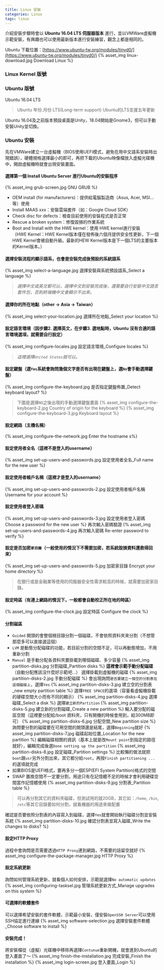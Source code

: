 ```yaml
---
title: Linux 安裝
categories: Linux
tags: linux
---
```

介紹安裝步驟時會以 **Ubuntu 16.04 LTS 伺服器版本** 進行，並以VMWare虛擬機示範安裝，有興趣也可以使用最新版本進行安裝練習，觀念上都是相同的。

Ubuntu 下載位置：[https://www.ubuntu-tw.org/modules/tinyd0/](https://www.ubuntu-tw.org/modules/tinyd0/)
{% asset_img linux-download.jpg Download Linux %}

<!-- more -->

### Linux Kernel 版號



### Ubuntu 版號

Ubuntu 16.04 LTS
> Ubuntu 年份.月份 LTS(Long-term support)
> Ubuntu的LTS支援五年更新

Ubuntu 16.04及之前版本預設桌面是Unity，18.04開始是Gnome3，但可以手動安裝Unity並切換。

### Ubuntu 安裝

先在VMWare建立一台虛擬機（BIOS使用UEFI模式，避免在用中文語系安裝時出現錯誤），硬體規格選擇最小的即可，再把下載的Ubuntu映像檔放入虛擬光碟機中，開啟虛擬機時就會出現安裝畫面。

#### 選擇第一個 **Install Ubuntu Server** 進行Ubuntu的安裝程序
{% asset_img grub-screen.jpg GNU GRUB %}
- OEM install (for manufacturers)：提供給電腦製造商（Asus, Acer, MSI…等）使用
- Install MAAS xxx：安裝雲端套件（如：Google Cloud SDK）
- Check disc for defects：檢查目前使用的安裝程式是否正常
- Rescue a broken system：修復毀損的作業系統
- Boot and Install with the HWE kernel：使用 HWE kernel進行安裝<br/>（HWE Kernel：HWE Kernel版本僅在發佈後六個月提供安全性更新，下一個HWE Kernel會被自動升級。最新的HEW Kernel版本是下一個LTS的主要版本的Kernel版本。）

#### 選擇安裝流程的顯示語系，也會是安裝完成後預設的系統語系
{% asset_img select-a-language.jpg 選擇安裝與系統預設語系_Select a language %}
> *選擇中文或英文都可以，選擇中文到安裝完成後，還需要自行安裝中文語言套件包，否則終端機中文會顯示不出來。*

#### 選擇你的所在地點（other → Asia → Taiwan）
{% asset_img select-your-location.jpg 選擇所在地點_Select your location %}

#### 設定語言環境（因步驟2. 選擇英文，在步驟3. 選地點時，Ubuntu 沒有合適的語言環境選項，就需要自行設定）
{% asset_img configure-locales.jpg 設定語言環境_Configure locales %}
> *這裡選擇`United States`就可以。*

#### 設定鍵盤（選`Yes`系統會詢問幾個文字是否有出現在鍵盤上，選`No`會手動選擇鍵盤）
{% asset_img configure-the-keyboard.jpg 是否指定鍵盤佈置_Detect keyboard layout? %}
> 下圖是選擇`NO`之後出現的手動選擇鍵盤畫面
{% asset_img configure-the-keyboard-2.jpg Country of origin for the keyboard %}
{% asset_img configure-the-keyboard-3.jpg Keyboard layout %}

#### 設定網路（主機名稱）
{% asset_img configure-the-network.jpg Enter the hostname s%}

#### 設定使用者全名（這裡不是登入的username）
{% asset_img set-up-users-and-passwords.jpg 設定使用者全名_Full name for the new user %}

#### 設定使用者帳戶名稱（這裡才是登入的username）
{% asset_img set-up-users-and-passwords-2.jpg 設定使用者帳戶名稱 Username for your account %}

#### 設定使用者登入密碼
{% asset_img set-up-users-and-passwords-3.jpg 設定使用者登入密碼 Choose a password for the new user %}
再次輸入密碼驗證
{% asset_img set-up-users-and-passwords-4.jpg 再次輸入密碼 Re-enter password to verify %}

#### 設定是否加密`家目錄`（一般使用的情況下不需要加密，若系統毀損資料還救得回來）
{% asset_img set-up-users-and-passwords-5.jpg 加密家目錄 Encrypt your home directory %}
> 在銀行或是金融業等使用的伺服器安全性需求較高的時候，就需要加密家目錄。

#### 設定時區（有連上網路的情況下，一般都會自動校正所在地的時區）
{% asset_img configure-the-clock.jpg 設定時區 Configure the clock %}

#### **分割磁區**
- `Guided` 開頭的會整個根目錄分割一個磁碟，不會依照資料夾來分割（不想管那麼多可以直接選這個）
- `LVM` 是動態分配磁碟的功能，若目前分割的空間不足，可以再動態增加，不用重新分割
- `Manual` 是手動分配各資料夾要掛載到哪個磁碟、多少容量
{% asset_img partition-disks.jpg 分割磁碟_Partition disks %}
**這裡會示範手動分配磁碟**（自動分配應該沒什麼好示範吧…）
選擇掛載到虛擬機的磁碟
{% asset_img partition-disks-2.jpg 手動分配磁碟 %}
會出現詢問`是否要建立一個空的分割表在這個磁碟上`，選擇`Yes`
{% asset_img partition-disks-3.jpg 建立空的分割表_new empty partition table %}
選擇`FREE SPACE`的選項（容量看虛擬機掛載的硬碟空間大小而有不同的顯示）
{% asset_img partition-disks-4.jpg 選擇磁碟_Select a disk %}
選擇`建立新的Partition`
{% asset_img partition-disks-5.jpg 建立新的分割磁碟_Create a new partition %}
輸入要分配的磁區空間（這裡要分配給/boot 資料夾，只有開機的時候會用到，給300MB即可）
{% asset_img partition-disks-6.jpg 分配空間_New partition size %}
詢問要分割的磁碟要在可用空間的開頭還是結尾，選擇`Beginning`就好
{% asset_img partition-disks-7.jpg 磁碟起始位置_Location for the new partition %}
編輯磁碟相關的資訊（基本上就是改`Mount point`到指定的路徑就好），編輯完成後選`Done setting up the partition`
{% asset_img partition-disks-8.jpg 設定磁碟_Partition settings %}
比較懶的做法就把`boot`跟`usr`另外分割出來，其它都分給`root`，再按`Finish partitioning ...`的選項就完成
- 如果BIOS是UEFI格式，要再多分一個ESP(EFI System Partition)格式的空間
- SWAP 置換空間不一定要分割，用途只有在記憶體不足的時候才會利用硬碟空間當作記憶體使用
{% asset_img partition-disks-9.jpg 分割表_Partition table %}
> 可以再分割其它的資料夾磁碟，但測試用的就20GB，其它如：`/home`, `/bin`, `/etc`等其它目錄要如何分割，就看機器的用途來做配置

確認是否要依照分割表的內容寫入到磁碟，選擇`Yes`就會開始執行磁碟分割並安裝系統
{% asset_img partition-disks-10.jpg 確認分割表並寫入磁碟_Write the changes to disks? %}

#### 設定HTTP Proxy
過程中會詢問是否需要透過`HTTP Proxy`連到網路，不需要的話留空就好
{% asset_img configure-the-package-manager.jpg HTTP Proxy %}

#### 設定系統更新
詢問如何管理系統更新，就看個人如何安排，示範就選擇`No automatic updates`
{% asset_img configuring-tasksel.jpg 管理系統更新方式_Manage upgrades on this system %}

#### 可選擇的軟體套件
可以選擇希望安裝的套件軟體，示範最小安裝，僅安裝`OpenSSH Server`可以使用SSH協定進行連線
{% asset_img software-selection.jpg 選擇安裝套件軟體_Choose software to install %}

#### 安裝完成！
將安裝檔從（虛擬）光碟機中移除再選擇`Contunue`重新開機，就會進到Ubuntu的登入畫面了～
{% asset_img finish-the-installation.jpg 完成安裝_Finish the installation %}
{% asset_img login-screen.jpg 登入畫面_Login %}